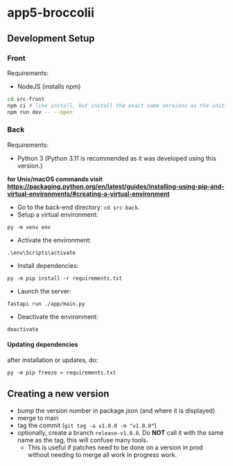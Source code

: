 # app5-broccolii

## Development Setup

### Front

Requirements:
- NodeJS (installs npm)

```bash
cd src-front
npm ci # like install, but install the exact same versions as the initial install, rather than the latest sub-version. It ensures everyone has the exact same environment.
npm run dev -- --open
```

### Back

Requirements:
- Python 3 (Python 3.11 is recommended as it was developed using this version.)

**for Unix/macOS commands visit https://packaging.python.org/en/latest/guides/installing-using-pip-and-virtual-environments/#creating-a-virtual-environment**

- Go to the back-end directory: `cd src-back`.
- Setup a virtual environment:
```
py -m venv env
```

- Activate the environment:
```
.\env\Scripts\activate
```

- Install dependencies:
```
py -m pip install -r requirements.txt
```

- Launch the server:
```
fastapi run ./app/main.py
```

- Deactivate the environment:
```
deactivate
```

#### Updating dependencies

after installation or updates, do:
```
py -m pip freeze > requirements.txt
```

## Creating a new version

- bump the version number in package.json (and where it is displayed)
- merge to main
- tag the commit (`git tag -a v1.0.0 -m "v1.0.0"`)
- optionally, create a branch `release-v1.0.0`. Do **NOT** call it with the same name as the tag, this will confuse many tools.
    - This is useful if patches need to be done on a version in prod without needing to merge all work in progress work.